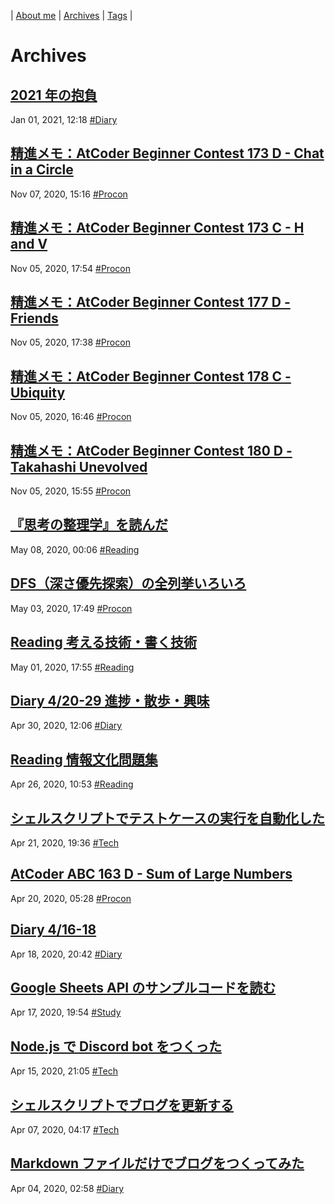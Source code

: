 | [About me](https://franknyro.github.io/blog/) | [Archives](https://franknyro.github.io/blog/archives) | [Tags](https://franknyro.github.io/blog/tags) |

# Archives
## [2021 年の抱負](https://franknyro.github.io/blog/archives/202101011218)
Jan 01, 2021, 12:18 [#Diary](https://franknyro.github.io/blog/tags/diary)

## [精進メモ：AtCoder Beginner Contest 173 D - Chat in a Circle](https://franknyro.github.io/blog/archives/202011071516)
Nov 07, 2020, 15:16 [#Procon](https://franknyro.github.io/blog/tags/procon)

## [精進メモ：AtCoder Beginner Contest 173 C - H and V](https://franknyro.github.io/blog/archives/202011051754)
Nov 05, 2020, 17:54 [#Procon](https://franknyro.github.io/blog/tags/procon)

## [精進メモ：AtCoder Beginner Contest 177 D - Friends](https://franknyro.github.io/blog/archives/202011051738)
Nov 05, 2020, 17:38 [#Procon](https://franknyro.github.io/blog/tags/procon)

## [精進メモ：AtCoder Beginner Contest 178 C - Ubiquity](https://franknyro.github.io/blog/archives/202011051646)
Nov 05, 2020, 16:46 [#Procon](https://franknyro.github.io/blog/tags/procon)

## [精進メモ：AtCoder Beginner Contest 180 D - Takahashi Unevolved](https://franknyro.github.io/blog/archives/202011051555)
Nov 05, 2020, 15:55 [#Procon](https://franknyro.github.io/blog/tags/procon)

## [『思考の整理学』を読んだ](https://franknyro.github.io/blog/archives/202005080006)
May 08, 2020, 00:06 [#Reading](https://franknyro.github.io/blog/tags/reading)

## [DFS（深さ優先探索）の全列挙いろいろ](https://franknyro.github.io/blog/archives/202005031749)
May 03, 2020, 17:49 [#Procon](https://franknyro.github.io/blog/tags/procon)

## [Reading 考える技術・書く技術](https://franknyro.github.io/blog/archives/202005011755)
May 01, 2020, 17:55 [#Reading](https://franknyro.github.io/blog/tags/reading)

## [Diary 4/20-29 進捗・散歩・興味](https://franknyro.github.io/blog/archives/202004301206)
Apr 30, 2020, 12:06 [#Diary](https://franknyro.github.io/blog/tags/diary)

## [Reading 情報文化問題集](https://franknyro.github.io/blog/archives/202004261053)
Apr 26, 2020, 10:53 [#Reading](https://franknyro.github.io/blog/tags/reading)

## [シェルスクリプトでテストケースの実行を自動化した](https://franknyro.github.io/blog/archives/202004211936)
Apr 21, 2020, 19:36 [#Tech](https://franknyro.github.io/blog/tags/tech)

## [AtCoder ABC 163 D - Sum of Large Numbers](https://franknyro.github.io/blog/archives/202004200528)
Apr 20, 2020, 05:28 [#Procon](https://franknyro.github.io/blog/tags/procon)

## [Diary 4/16-18](https://franknyro.github.io/blog/archives/202004182042)
Apr 18, 2020, 20:42 [#Diary](https://franknyro.github.io/blog/tags/diary)

## [Google Sheets API のサンプルコードを読む](https://franknyro.github.io/blog/archives/202004171954)
Apr 17, 2020, 19:54 [#Study](https://franknyro.github.io/blog/tags/study)

## [Node.js で Discord bot をつくった](https://franknyro.github.io/blog/archives/202004152105)
Apr 15, 2020, 21:05 [#Tech](https://franknyro.github.io/blog/tags/tech)

## [シェルスクリプトでブログを更新する](https://franknyro.github.io/blog/archives/202004070417)
Apr 07, 2020, 04:17 [#Tech](https://franknyro.github.io/blog/tags/tech)

## [Markdown ファイルだけでブログをつくってみた](https://franknyro.github.io/blog/archives/202004040258)
Apr 04, 2020, 02:58 [#Diary](https://franknyro.github.io/blog/tags/diary)
